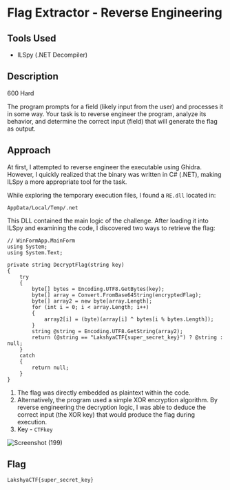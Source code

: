 # Flag Extractor - Reverse Engineering

## Tools Used
- ILSpy (.NET Decompiler)

## Description
 600
Hard

The program prompts for a field (likely input from the user) and processes it in some way. Your task is to reverse engineer the program, analyze its behavior, and determine the correct input (field) that will generate the flag as output.

## Approach
At first, I attempted to reverse engineer the executable using Ghidra. However, I quickly realized that the binary was written in C# (.NET), making ILSpy a more appropriate tool for the task.

While exploring the temporary execution files, I found a `RE.dll` located in:

`AppData/Local/Temp/.net`

This DLL contained the main logic of the challenge. After loading it into ILSpy and examining the code, I discovered two ways to retrieve the flag:

```// RE, Version=1.0.0.0, Culture=neutral, PublicKeyToken=null
// WinFormApp.MainForm
using System;
using System.Text;

private string DecryptFlag(string key)
{
	try
	{
		byte[] bytes = Encoding.UTF8.GetBytes(key);
		byte[] array = Convert.FromBase64String(encryptedFlag);
		byte[] array2 = new byte[array.Length];
		for (int i = 0; i < array.Length; i++)
		{
			array2[i] = (byte)(array[i] ^ bytes[i % bytes.Length]);
		}
		string @string = Encoding.UTF8.GetString(array2);
		return (@string == "LakshyaCTF{super_secret_key}") ? @string : null;
	}
	catch
	{
		return null;
	}
}
```

1. The flag was directly embedded as plaintext within the code.
2. Alternatively, the program used a simple XOR encryption algorithm. By reverse engineering the decryption logic, I was able to deduce the correct input (the XOR key) that would produce the flag during execution.
3. Key - `CTFkey`

![Screenshot (199)](https://github.com/user-attachments/assets/351c2e43-3896-45e4-a857-a6a610284963)

## Flag
```LakshyaCTF{super_secret_key}```
